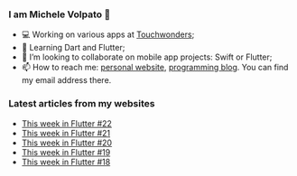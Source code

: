 ### I am Michele Volpato 👋

- 💻 Working on various apps at [Touchwonders](https://touchwonders.com);
- 🌱 Learning Dart and Flutter;
- 📱 I’m looking to collaborate on mobile app projects: Swift or Flutter;
- 📫 How to reach me: [personal website](https://volpato.nl), [programming blog](https://ishouldgotosleep.com). You can find my email address there.

### Latest articles from my websites

<!-- BLOG-POST-LIST:START -->
- [This week in Flutter #22](https://ishouldgotosleep.com/this-week-in-flutter-22/)
- [This week in Flutter #21](https://ishouldgotosleep.com/this-week-in-flutter-21/)
- [This week in Flutter #20](https://ishouldgotosleep.com/this-week-in-flutter-20/)
- [This week in Flutter #19](https://ishouldgotosleep.com/this-week-in-flutter-19/)
- [This week in Flutter #18](https://ishouldgotosleep.com/this-week-in-flutter-18/)
<!-- BLOG-POST-LIST:END -->
